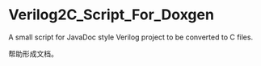 # Verilog2C_Script_For_Doxgen
A small script for JavaDoc style Verilog project to be converted to C files.

帮助形成文档。
